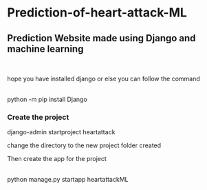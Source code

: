 # Prediction-of-heart-attack-ML
<h2>Prediction Website made using Django and machine learning</h2><br>
<p>hope you have installed django or else you can follow the command</p><br>
python -m pip install Django
<br>
<h3>Create the project</h3>
django-admin startproject heartattack
<br>
<p>change the directory to the new project folder created</p>
<p>Then create the app for the project</p><br>
python manage.py startapp heartattackML
<br>

  
